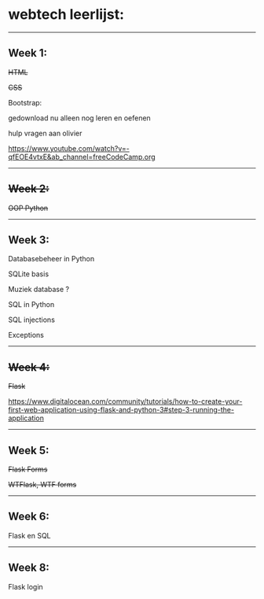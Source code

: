 # webtech leerlijst:
-------------------
## Week 1:
~~HTML~~ 

~~CSS~~

Bootstrap:

gedownload nu alleen nog leren en oefenen

hulp vragen aan olivier

https://www.youtube.com/watch?v=-qfEOE4vtxE&ab_channel=freeCodeCamp.org




-------------------
## ~~Week 2:~~
~~OOP Python~~

-------------------
## Week 3:
Databasebeheer in Python

SQLite basis

Muziek database ?

SQL in Python

SQL injections

Exceptions





-------------------
## ~~Week 4:~~
~~Flask~~

https://www.digitalocean.com/community/tutorials/how-to-create-your-first-web-application-using-flask-and-python-3#step-3-running-the-application




-------------------
## Week 5:
~~Flask Forms~~

~~WTFlask, WTF forms~~





-------------------
## Week 6:
Flask en SQL




-------------------
## Week 8:
Flask login
